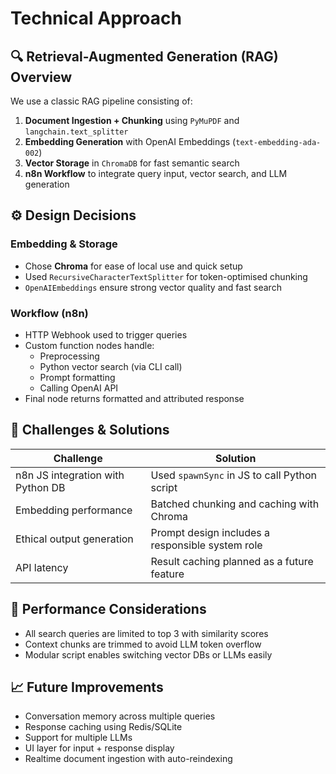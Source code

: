 # Technical Approach

## 🔍 Retrieval-Augmented Generation (RAG) Overview

We use a classic RAG pipeline consisting of:
1. **Document Ingestion + Chunking** using `PyMuPDF` and `langchain.text_splitter`
2. **Embedding Generation** with OpenAI Embeddings (`text-embedding-ada-002`)
3. **Vector Storage** in `ChromaDB` for fast semantic search
4. **n8n Workflow** to integrate query input, vector search, and LLM generation

## ⚙️ Design Decisions

### Embedding & Storage
- Chose **Chroma** for ease of local use and quick setup
- Used `RecursiveCharacterTextSplitter` for token-optimised chunking
- `OpenAIEmbeddings` ensure strong vector quality and fast search

### Workflow (n8n)
- HTTP Webhook used to trigger queries
- Custom function nodes handle:
  - Preprocessing
  - Python vector search (via CLI call)
  - Prompt formatting
  - Calling OpenAI API
- Final node returns formatted and attributed response

## 🧱 Challenges & Solutions
| Challenge                             | Solution                                        |
|--------------------------------------|-------------------------------------------------|
| n8n JS integration with Python DB    | Used `spawnSync` in JS to call Python script    |
| Embedding performance                | Batched chunking and caching with Chroma        |
| Ethical output generation            | Prompt design includes a responsible system role|
| API latency                          | Result caching planned as a future feature      |

## 🚀 Performance Considerations
- All search queries are limited to top 3 with similarity scores
- Context chunks are trimmed to avoid LLM token overflow
- Modular script enables switching vector DBs or LLMs easily

## 📈 Future Improvements
- Conversation memory across multiple queries
- Response caching using Redis/SQLite
- Support for multiple LLMs
- UI layer for input + response display
- Realtime document ingestion with auto-reindexing
